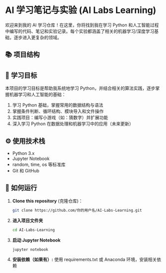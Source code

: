 # AI 学习笔记与实验 (AI Labs Learning)

欢迎来到我的 AI 学习仓库！在这里，你将找到我在学习 Python 和人工智能过程中编写的代码、笔记和实验记录。每个实验都涵盖了相关的机器学习/深度学习基础，逐步进入更复杂的领域。

## 📚 项目结构

## 🎯 学习目标

本项目的学习目标是帮助我系统地学习 Python，并结合相关的算法实践，逐步掌握机器学习和人工智能的基础：

1. 学习 Python 基础，掌握常用的数据结构与语法
2. 掌握条件判断、循环结构、模块导入和文件操作
3. 实践项目：编写小游戏（如：猜数字）并扩展功能
4. 深入学习 Python 在数据处理和机器学习中的应用（未来更新）

## ⚙️ 使用技术栈

- Python 3.x
- Jupyter Notebook
- random, time, os 等标准库
- Git 和 GitHub

## 🚀 如何运行

1. **Clone this repository** (克隆仓库)：
   ```bash
   git clone https://github.com/你的用户名/AI-Labs-Learning.git
2. **进入项目文件夹**
   ```bash
   cd AI-Labs-Learning
3. **启动 Jupyter Notebook**
   ```bash
   jupyter notebook
4. **安装依赖（如果有）:**
使用 requirements.txt 或 Anaconda 环境，安装相关依赖
